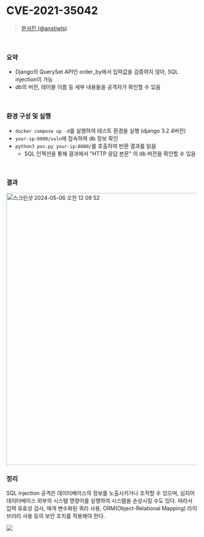 CVE-2021-35042
=============
> [문서진 (@anstjwls)](https://github.com/sj1226m)

<br/>

### 요약

-   Django의 QuerySet API인 order_by에서 입력값을 검증하지 않아, SQL injection이 가능
-   db의 버전, 테이블 이름 등 세부 내용들을 공격자가 확인할 수 있음

<br/>

### 환경 구성 및 실행

-   `docker compose up -d`를 실행하여 테스트 환경을 실행 (django 3.2.4버전)
-   `your-ip:8000/vuln`에 접속하여 db 정보 확인
-   `python3 poc.py your-ip:8080/`를 호출하여 반환 결과를 읽음
    -   SQL 인젝션을 통해 결과에서 "HTTP 응답 본문" 의 db 버전을 확인할 수 있음

<br/>

### 결과
<img width="714" alt="스크린샷 2024-05-06 오전 12 09 52" src="https://github.com/sj1226m/kr-vulhub/assets/80944952/b3831765-a439-4f4b-a95b-8d5134d5941f">



<br/>

### 정리

  SQL injection 공격은 데이터베이스의 정보를 노출시키거나 조작할 수 있으며, 심지어 데이터베이스 외부의 시스템 명령어를 실행하여 시스템을 손상시킬 수도 있다. 따라서 입력 유효성 검사, 매개 변수화된 쿼리 사용, ORM(Object-Relational Mapping) 라이브러리 사용 등의 보안 조치를 적용해야 한다.

![](2.png)
